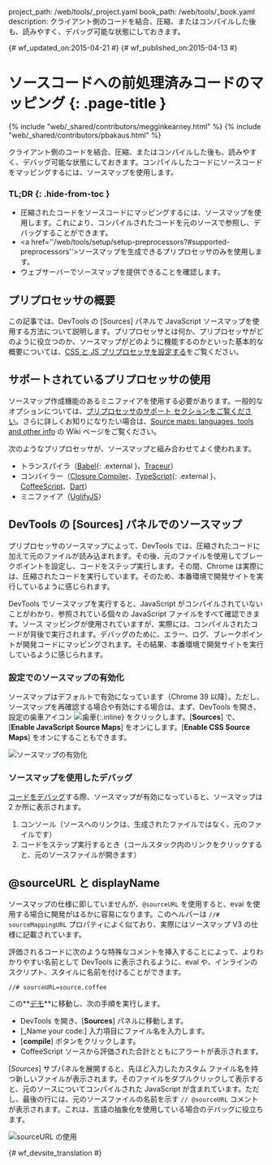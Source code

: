 project_path: /web/tools/_project.yaml
book_path: /web/tools/_book.yaml
description: クライアント側のコードを結合、圧縮、またはコンパイルした後も、読みやすく、デバッグ可能な状態にしておきます。

{# wf_updated_on:2015-04-21 #}
{# wf_published_on:2015-04-13 #}

# ソースコードへの前処理済みコードのマッピング {: .page-title }

{% include "web/_shared/contributors/megginkearney.html" %}
{% include "web/_shared/contributors/pbakaus.html" %}

クライアント側のコードを結合、圧縮、またはコンパイルした後も、読みやすく、デバッグ可能な状態にしておきます。コンパイルしたコードにソースコードをマッピングするには、ソースマップを使用します。


### TL;DR {: .hide-from-toc }
- 圧縮されたコードをソースコードにマッピングするには、ソースマップを使用します。これにより、コンパイルされたコードを元のソースで参照し、デバッグすることができます。
- <a href=''/web/tools/setup/setup-preprocessors?#supported-preprocessors''>ソースマップを生成できるプリプロセッサ</a>のみを使用します。
- ウェブサーバーでソースマップを提供できることを確認します。


## プリプロセッサの概要

この記事では、DevTools の [Sources] パネルで JavaScript ソースマップを使用する方法について説明します。プリプロセッサとは何か、プリプロセッサがどのように役立つのか、ソースマップがどのように機能するのかといった基本的な概要については、[CSS と JS プリプロセッサを設定する](/web/tools/setup/setup-preprocessors?#debugging-and-editing-preprocessed-content)をご覧ください。

## サポートされているプリプロセッサの使用

ソースマップ作成機能のあるミニファイアを使用する必要があります。一般的なオプションについては、[プリプロセッサのサポート セクションをご覧ください](/web/tools/setup/setup-preprocessors?#supported-preprocessors)。さらに詳しくお知りになりたい場合は、[Source maps: languages, tools and other info](https://github.com/ryanseddon/source-map/wiki/Source-maps:-languages,-tools-and-other-info) の Wiki ページをご覧ください。

次のようなプリプロセッサが、ソースマップと組み合わせてよく使われます。

* トランスパイラ（[Babel](https://babeljs.io/){: .external }、[Traceur](https://github.com/google/traceur-compiler/wiki/Getting-Started)）
* コンパイラー（[Closure Compiler](https://github.com/google/closure-compiler)、[TypeScript](http://www.typescriptlang.org/){: .external }、[CoffeeScript](http://coffeescript.org)、[Dart](https://www.dartlang.org)）
* ミニファイア（[UglifyJS](https://github.com/mishoo/UglifyJS)）

## DevTools の [Sources] パネルでのソースマップ

プリプロセッサのソースマップによって、DevTools では、圧縮されたコードに加えて元のファイルが読み込まれます。その後、元のファイルを使用してブレークポイントを設定し、コードをステップ実行します。その間、Chrome は実際には、圧縮されたコードを実行しています。そのため、本番環境で開発サイトを実行しているように感じられます。

DevTools でソースマップを実行すると、JavaScript がコンパイルされていないことがわかり、参照されている個々の JavaScript ファイルをすべて確認できます。ソース マッピングが使用されていますが、実際には、コンパイルされたコードが背後で実行されます。デバッグのために、エラー、ログ、ブレークポイントが開発コードにマッピングされます。その結果、本番環境で開発サイトを実行しているように感じられます。

### 設定でのソースマップの有効化

ソースマップはデフォルトで有効になっています（Chrome 39 以降）。ただし、ソースマップを再確認する場合や有効にする場合は、まず、DevTools を開き、設定の歯車アイコン ![歯車](imgs/gear.png){:.inline} をクリックします。[**Sources**] で、[**Enable JavaScript Source Maps**] をオンにします。[**Enable CSS Source Maps**] をオンにすることもできます。

![ソースマップの有効化](imgs/source-maps.jpg)

### ソースマップを使用したデバッグ

[コードをデバッグ](/web/tools/chrome-devtools/debug/breakpoints/step-code)する際、ソースマップが有効になっていると、ソースマップは 2 か所に表示されます。

1. コンソール（ソースへのリンクは、生成されたファイルではなく、元のファイルです）
2. コードをステップ実行するとき（コールスタック内のリンクをクリックすると、元のソースファイルが開きます）

## @sourceURL と displayName

ソースマップの仕様に即していませんが、`@sourceURL` を使用すると、eval を使用する場合に開発がはるかに容易になります。このヘルパーは `//# sourceMappingURL` プロパティによく似ており、実際にはソースマップ V3 の仕様に記載されています。

評価されるコードに次のような特殊なコメントを挿入することによって、よりわかりやすい名前として DevTools に表示されるように、eval や、インラインのスクリプト、スタイルに名前を付けることができます。

`//# sourceURL=source.coffee`

この**[デモ](http://www.thecssninja.com/demo/source_mapping/compile.html)**に移動し、次の手順を実行します。


* DevTools を開き、[**Sources**] パネルに移動します。
* [_Name your code:] 入力項目にファイル名を入力します。
* [**compile**] ボタンをクリックします。
* CoffeeScript ソースから評価された合計とともにアラートが表示されます。

[_Sources_] サブパネルを展開すると、先ほど入力したカスタム ファイル名を持つ新しいファイルが表示されます。そのファイルをダブルクリックして表示すると、元のソースについてコンパイルされた JavaScript が含まれています。ただし、最後の行には、元のソースファイルの名前を示す `// @sourceURL` コメントが表示されます。これは、言語の抽象化を使用している場合のデバッグに役立ちます。

![sourceURL の使用](imgs/coffeescript.jpg)




{# wf_devsite_translation #}
